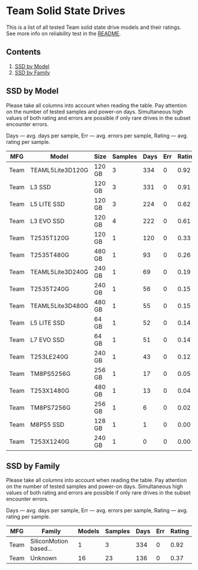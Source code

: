 Team Solid State Drives
=======================

This is a list of all tested Team solid state drive models and their ratings. See
more info on reliability test in the [README](https://github.com/linuxhw/SMART).

Contents
--------

1. [ SSD by Model  ](#ssd-by-model)
2. [ SSD by Family ](#ssd-by-family)

SSD by Model
------------

Please take all columns into account when reading the table. Pay attention on the
number of tested samples and power-on days. Simultaneous high values of both rating
and errors are possible if only rare drives in the subset encounter errors.

Days   — avg. days per sample,
Err    — avg. errors per sample,
Rating — avg. rating per sample.

| MFG       | Model              | Size   | Samples | Days  | Err   | Rating |
|-----------|--------------------|--------|---------|-------|-------|--------|
| Team      | TEAML5Lite3D120G   | 120 GB | 3       | 334   | 0     | 0.92   |
| Team      | L3 SSD             | 120 GB | 3       | 331   | 0     | 0.91   |
| Team      | L5 LITE SSD        | 120 GB | 3       | 224   | 0     | 0.62   |
| Team      | L3 EVO SSD         | 120 GB | 4       | 222   | 0     | 0.61   |
| Team      | T2535T120G         | 120 GB | 1       | 120   | 0     | 0.33   |
| Team      | T2535T480G         | 480 GB | 1       | 93    | 0     | 0.26   |
| Team      | TEAML5Lite3D240G   | 240 GB | 1       | 69    | 0     | 0.19   |
| Team      | T2535T240G         | 240 GB | 1       | 56    | 0     | 0.15   |
| Team      | TEAML5Lite3D480G   | 480 GB | 1       | 55    | 0     | 0.15   |
| Team      | L5 LITE SSD        | 64 GB  | 1       | 52    | 0     | 0.14   |
| Team      | L7 EVO SSD         | 64 GB  | 1       | 51    | 0     | 0.14   |
| Team      | T253LE240G         | 240 GB | 1       | 43    | 0     | 0.12   |
| Team      | TM8PS5256G         | 256 GB | 1       | 17    | 0     | 0.05   |
| Team      | T253X1480G         | 480 GB | 1       | 13    | 0     | 0.04   |
| Team      | TM8PS7256G         | 256 GB | 1       | 6     | 0     | 0.02   |
| Team      | M8PS5 SSD          | 128 GB | 1       | 1     | 0     | 0.00   |
| Team      | T253X1240G         | 240 GB | 1       | 0     | 0     | 0.00   |

SSD by Family
-------------

Please take all columns into account when reading the table. Pay attention on the
number of tested samples and power-on days. Simultaneous high values of both rating
and errors are possible if only rare drives in the subset encounter errors.

Days   — avg. days per sample,
Err    — avg. errors per sample,
Rating — avg. rating per sample.

| MFG       | Family                 | Models | Samples | Days  | Err   | Rating |
|-----------|------------------------|--------|---------|-------|-------|--------|
| Team      | SiliconMotion based... | 1      | 3       | 334   | 0     | 0.92   |
| Team      | Unknown                | 16     | 23      | 136   | 0     | 0.37   |
